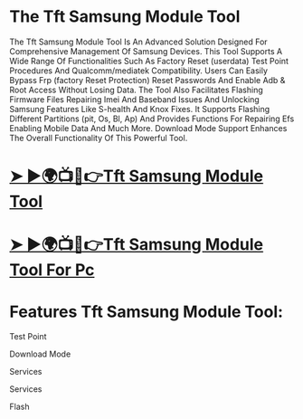 # The Tft Samsung Module Tool
The Tft Samsung Module Tool Is An Advanced Solution Designed For Comprehensive Management Of Samsung Devices. This Tool Supports A Wide Range Of Functionalities Such As Factory Reset (userdata) Test Point Procedures And Qualcomm/mediatek Compatibility. Users Can Easily Bypass Frp (factory Reset Protection) Reset Passwords And Enable Adb & Root Access Without Losing Data. The Tool Also Facilitates Flashing Firmware Files Repairing Imei And Baseband Issues And Unlocking Samsung Features Like S-health And Knox Fixes. It Supports Flashing Different Partitions (pit, Os, Bl, Ap) And Provides Functions For Repairing Efs Enabling Mobile Data And Much More. Download Mode Support Enhances The Overall Functionality Of This Powerful Tool. 
# [➤ ►🌍📺📱👉Tft Samsung Module Tool](https://foxly.link/Ouysnr)
# [➤ ►🌍📺📱👉Tft Samsung Module Tool For Pc](https://gsmatoztool.com/tft-samsung-tool/)
# Features Tft Samsung Module Tool:
Test Point

Download Mode

Services

Services

Flash

